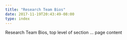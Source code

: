 ```yaml
---
title: "Research Team Bios"
date: 2017-11-19T20:43:49-08:00
type: index
---
```


Research Team Bios, top level of section ... page content
